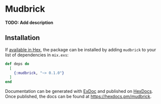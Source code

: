 # Mudbrick

**TODO: Add description**

## Installation

If [available in Hex](https://hex.pm/docs/publish), the package can be installed
by adding `mudbrick` to your list of dependencies in `mix.exs`:

```elixir
def deps do
  [
    {:mudbrick, "~> 0.1.0"}
  ]
end
```

Documentation can be generated with [ExDoc](https://github.com/elixir-lang/ex_doc)
and published on [HexDocs](https://hexdocs.pm). Once published, the docs can
be found at <https://hexdocs.pm/mudbrick>.


